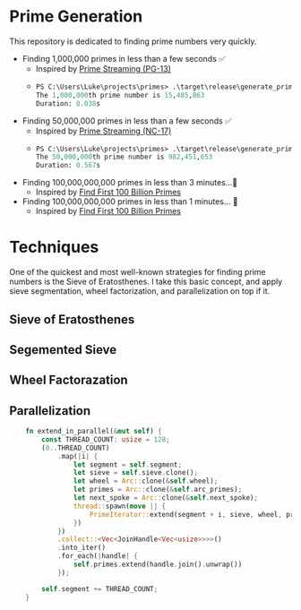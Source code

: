 # Prime Generation
This repository is dedicated to finding prime numbers very quickly.
- Finding 1,000,000 primes in less than a few seconds ✅
  - Inspired by [Prime Streaming (PG-13)](https://www.codewars.com/kata/5519a584a73e70fa570005f5)
  -
    ```ps
    PS C:\Users\Luke\projects\primes> .\target\release\generate_primes.exe 1000000
    The 1,000,000th prime number is 15,485,863
    Duration: 0.038s
    ```
- Finding 50,000,000 primes in less than a few seconds ✅
  - Inspired by [Prime Streaming (NC-17)](https://www.codewars.com/kata/5519a584a73e70fa570005f5)
  -
    ```ps
    PS C:\Users\Luke\projects\primes> .\target\release\generate_primes.exe 50000000
    The 50,000,000th prime number is 982,451,653
    Duration: 0.567s
    ```
- Finding 100,000,000,000 primes in less than 3 minutes...🔲
  - Inspired by [Find First 100 Billion Primes](https://www.reddit.com/r/learnprogramming/comments/du8bii/find_first_100_billion_primes/)
- Finding 100,000,000,000 primes in less than 1 minutes... 🔲 
  - Inspired by [Find First 100 Billion Primes](https://www.reddit.com/r/learnprogramming/comments/du8bii/find_first_100_billion_primes/)

# Techniques
One of the quickest and most well-known strategies for finding prime numbers is the Sieve of Eratosthenes. I take this basic concept, and apply sieve segmentation, wheel factorization, and parallelization on top if it.
## Sieve of Eratosthenes
## Segemented Sieve
## Wheel Factorazation
## Parallelization
```rust
    fn extend_in_parallel(&mut self) {
        const THREAD_COUNT: usize = 128;
        (0..THREAD_COUNT)
            .map(|i| {
                let segment = self.segment;
                let sieve = self.sieve.clone();
                let wheel = Arc::clone(&self.wheel);
                let primes = Arc::clone(&self.arc_primes);
                let next_spoke = Arc::clone(&self.next_spoke);
                thread::spawn(move || {
                    PrimeIterator::extend(segment + i, sieve, wheel, primes, next_spoke)
                })
            })
            .collect::<Vec<JoinHandle<Vec<usize>>>>()
            .into_iter()
            .for_each(|handle| {
                self.primes.extend(handle.join().unwrap())
            });

        self.segment += THREAD_COUNT;
    }
```
